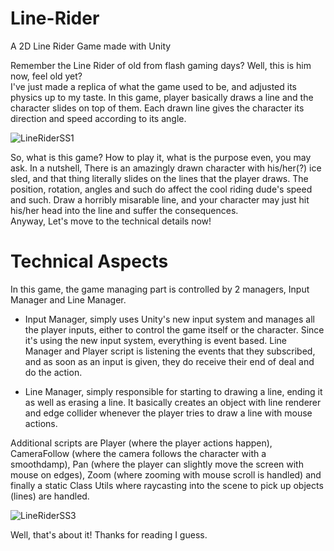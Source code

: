 # Line-Rider
A 2D Line Rider Game made with Unity

Remember the Line Rider of old from flash gaming days? Well, this is him now, feel old yet? <br/>
I've just made a replica of what the game used to be, and adjusted its physics up to my taste. In this game, player basically draws a line and the character slides on top of them. Each drawn line gives the character its direction and speed according to its angle. 

![LineRiderSS1](https://user-images.githubusercontent.com/44427408/150669104-6886a2f6-b4c9-453d-bf43-5ff401fbe803.jpg)

So, what is this game? How to play it, what is the purpose even, you may ask. In a nutshell, There is an amazingly drawn character with his/her(?) ice sled, and that thing literally slides on the lines that the player draws. The position, rotation, angles and such do affect the cool riding dude's speed and such. Draw a horribly misarable line, and your character may just hit his/her head into the line and suffer the consequences. <br/>
Anyway, Let's move to the technical details now! <br/>

# Technical Aspects

In this game, the game managing part is controlled by 2 managers, Input Manager and Line Manager. <br/>
+ Input Manager, simply uses Unity's new input system and manages all the player inputs, either to control the game itself or the character. Since it's using the new input system, everything is event based. Line Manager and Player script is listening the events that they subscribed, and as soon as an input is given, they do receive their end of deal and do the action. <br/>

+ Line Manager, simply responsible for starting to drawing a line, ending it as well as erasing a line. It basically creates an object with line renderer and edge collider whenever the player tries to draw a line with mouse actions. 

Additional scripts are Player (where the player actions happen), CameraFollow (where the camera follows the character with a smoothdamp), Pan (where the player can slightly move the screen with mouse on edges), Zoom (where zooming with mouse scroll is handled) and finally a static Class Utils where raycasting into the scene to pick up objects (lines) are handled.

![LineRiderSS3](https://user-images.githubusercontent.com/44427408/150669472-11eee208-277e-4fc6-8e7b-225256ec68d2.jpg)

Well, that's about it! Thanks for reading I guess.
